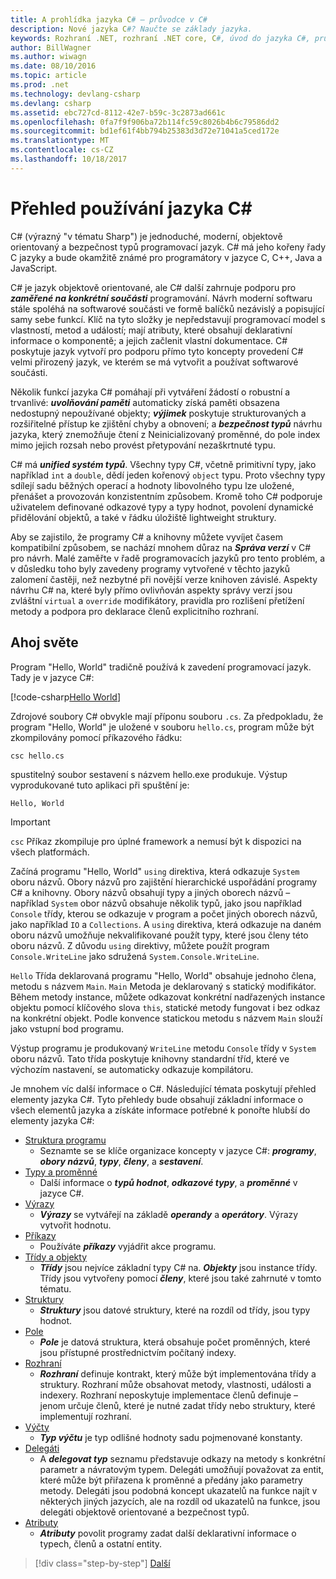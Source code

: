 ```yaml
---
title: A prohlídka jazyka C# – průvodce v C#
description: Nové jazyka C#? Naučte se základy jazyka.
keywords: Rozhraní .NET, rozhraní .NET core, C#, úvod do jazyka C#, průvodce v C#
author: BillWagner
ms.author: wiwagn
ms.date: 08/10/2016
ms.topic: article
ms.prod: .net
ms.technology: devlang-csharp
ms.devlang: csharp
ms.assetid: ebc727cd-8112-42e7-b59c-3c2873ad661c
ms.openlocfilehash: 0fa7f9f906ba72b114fc59c8026b4b6c79586dd2
ms.sourcegitcommit: bd1ef61f4bb794b25383d3d72e71041a5ced172e
ms.translationtype: MT
ms.contentlocale: cs-CZ
ms.lasthandoff: 10/18/2017
---
```

# <a name="a-tour-of-the-c-language"></a>Přehled používání jazyka C#  

C# (výrazný "v tématu Sharp") je jednoduché, moderní, objektově orientovaný a bezpečnost typů programovací jazyk. C# má jeho kořeny řady C jazyky a bude okamžitě známé pro programátory v jazyce C, C++, Java a JavaScript.

C# je jazyk objektově orientované, ale C# další zahrnuje podporu pro ***zaměřené na konkrétní součásti*** programování. Návrh moderní softwaru stále spoléhá na softwarové součásti ve formě balíčků nezávislý a popisující samy sebe funkcí. Klíč na tyto složky je nepředstavují programovací model s vlastností, metod a událostí; mají atributy, které obsahují deklarativní informace o komponentě; a jejich začlenit vlastní dokumentace. C# poskytuje jazyk vytvoří pro podporu přímo tyto koncepty provedení C# velmi přirozený jazyk, ve kterém se má vytvořit a používat softwarové součásti.

Několik funkcí jazyka C# pomáhají při vytváření žádostí o robustní a trvanlivé: ***uvolňování paměti*** automaticky získá paměti obsazena nedostupný nepoužívané objekty; ***výjimek*** poskytuje strukturovaných a rozšiřitelné přístup ke zjištění chyby a obnovení; a ***bezpečnost typů*** návrhu jazyka, který znemožňuje čtení z Neinicializovaný proměnné, do pole index mimo jejich rozsah nebo provést přetypování nezaškrtnuté typu.

C# má ***unified systém typů***. Všechny typy C#, včetně primitivní typy, jako například `int` a `double`, dědí jeden kořenový `object` typu. Proto všechny typy sdílejí sadu běžných operací a hodnoty libovolného typu lze uložené, přenášet a provozován konzistentním způsobem. Kromě toho C# podporuje uživatelem definované odkazové typy a typy hodnot, povolení dynamické přidělování objektů, a také v řádku úložiště lightweight struktury.

Aby se zajistilo, že programy C# a knihovny můžete vyvíjet časem kompatibilní způsobem, se nachází mnohem důraz na ***Správa verzí*** v C# pro návrh. Malé zaměřte v řadě programovacích jazyků pro tento problém, a v důsledku toho byly zavedeny programy vytvořené v těchto jazyků zalomení častěji, než nezbytné při novější verze knihoven závislé. Aspekty návrhu C# na, které byly přímo ovlivňován aspekty správy verzí jsou zvláštní `virtual` a `override` modifikátory, pravidla pro rozlišení přetížení metody a podpora pro deklarace členů explicitního rozhraní.

## <a name="hello-world"></a>Ahoj světe

Program "Hello, World" tradičně používá k zavedení programovací jazyk. Tady je v jazyce C#:

[!code-csharp[Hello World](../../../samples/snippets/csharp/tour/hello/Program.cs#L1-L8)]

Zdrojové soubory C# obvykle mají příponu souboru `.cs`. Za předpokladu, že program "Hello, World" je uložené v souboru `hello.cs`, program může být zkompilovány pomocí příkazového řádku:

```console
csc hello.cs
```

spustitelný soubor sestavení s názvem hello.exe produkuje. Výstup vyprodukované tuto aplikaci při spuštění je:

```console
Hello, World
```

> [!IMPORTANT]
> `csc` Příkaz zkompiluje pro úplné framework a nemusí být k dispozici na všech platformách.


Začíná programu "Hello, World" `using` direktiva, která odkazuje `System` oboru názvů. Obory názvů pro zajištění hierarchické uspořádání programy C# a knihovny. Obory názvů obsahují typy a jiných oborech názvů – například `System` obor názvů obsahuje několik typů, jako jsou například `Console` třídy, kterou se odkazuje v program a počet jiných oborech názvů, jako například `IO` a `Collections`. A `using` direktiva, která odkazuje na daném oboru názvů umožňuje nekvalifikované použít typy, které jsou členy této oboru názvů. Z důvodu `using` direktivy, můžete použít program `Console.WriteLine` jako sdružená `System.Console.WriteLine`.

`Hello` Třída deklarovaná programu "Hello, World" obsahuje jednoho člena, metodu s názvem `Main`. `Main` Metoda je deklarovaný s statický modifikátor. Během metody instance, můžete odkazovat konkrétní nadřazených instance objektu pomocí klíčového slova `this`, statické metody fungovat i bez odkaz na konkrétní objekt. Podle konvence statickou metodu s názvem `Main` slouží jako vstupní bod programu.

Výstup programu je produkovaný `WriteLine` metodu `Console` třídy v `System` oboru názvů. Tato třída poskytuje knihovny standardní tříd, které ve výchozím nastavení, se automaticky odkazuje kompilátoru.

Je mnohem víc další informace o C#.  Následující témata poskytují přehled elementy jazyka C#. Tyto přehledy bude obsahují základní informace o všech elementů jazyka a získáte informace potřebné k ponořte hlubší do elementy jazyka C#:

* [Struktura programu](program-structure.md)
    - Seznamte se se klíče organizace koncepty v jazyce C#: ***programy***, ***obory názvů***, ***typy***, ***členy***, a  ***sestavení***.
* [Typy a proměnné](types-and-variables.md)
    - Další informace o ***typů hodnot***, ***odkazové typy***, a ***proměnné*** v jazyce C#.
* [Výrazy](expressions.md)
    - ***Výrazy*** se vytvářejí na základě ***operandy*** a ***operátory***. Výrazy vytvořit hodnotu.
* [Příkazy](statements.md)
    - Používáte ***příkazy*** vyjádřit akce programu.
* [Třídy a objekty](classes-and-objects.md)
    - ***Třídy*** jsou nejvíce základní typy C# na. ***Objekty*** jsou instance třídy. Třídy jsou vytvořeny pomocí ***členy***, které jsou také zahrnuté v tomto tématu.
* [Struktury](structs.md)
    - ***Struktury*** jsou datové struktury, které na rozdíl od třídy, jsou typy hodnot.
* [Pole](arrays.md)
    - ***Pole*** je datová struktura, která obsahuje počet proměnných, které jsou přístupné prostřednictvím počítaný indexy.
* [Rozhraní](interfaces.md)
    - ***Rozhraní*** definuje kontrakt, který může být implementována třídy a struktury. Rozhraní může obsahovat metody, vlastnosti, události a indexery. Rozhraní neposkytuje implementace členů definuje – jenom určuje členů, které je nutné zadat třídy nebo struktury, které implementují rozhraní.
* [Výčty](enums.md)
    - ***Typ výčtu*** je typ odlišné hodnoty sadu pojmenované konstanty.
* [Delegáti](delegates.md)
    - A ***delegovat typ*** seznamu představuje odkazy na metody s konkrétní parametr a návratovým typem. Delegáti umožňují považovat za entit, které může být přiřazena k proměnné a předány jako parametry metody. Delegáti jsou podobná koncept ukazatelů na funkce najít v některých jiných jazycích, ale na rozdíl od ukazatelů na funkce, jsou delegáti objektově orientované a bezpečnost typů.
* [Atributy](attributes.md)
    * ***Atributy*** povolit programy zadat další deklarativní informace o typech, členů a ostatní entity.

>[!div class="step-by-step"]
[Další](program-structure.md)
